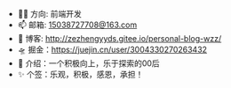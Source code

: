 - 👷‍♂️  方向: 前端开发
- 📫 邮箱: 15038727708@163.com
- 🚀 博客: http://zezhengyyds.gitee.io/personal-blog-wzz/
- 🛸 掘金：https://juejin.cn/user/3004330270263432
- 🤳 介绍：一个积极向上，乐于探索的00后
- ✨ 个签：乐观，积极，感恩，承担！

